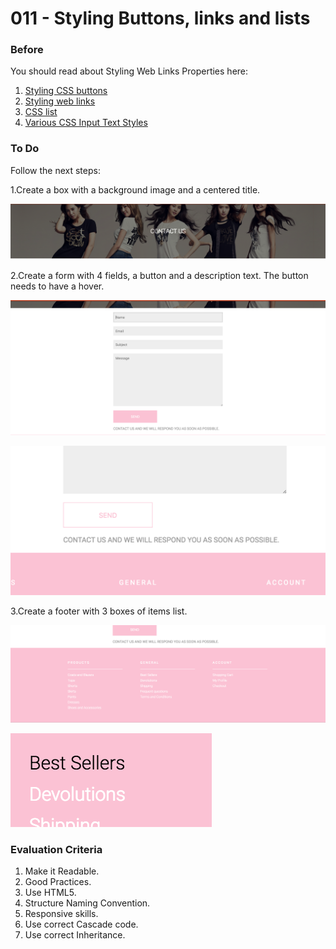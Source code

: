 # 011 - Styling Buttons, links and lists

### Before 
You should read about Styling Web Links Properties here:

1. [Styling CSS buttons][1]
2. [Styling web links][2]
3. [CSS list][3]
4. [Various CSS Input Text Styles][4]


### To Do

Follow the next steps:

1.Create a box with a background image and a centered title.

![alt text](solved/images/item-1.png)

2.Create a form with 4 fields, a button and a description text. The button needs to have a hover.

![alt text](solved/images/item-2.png)

![alt text](solved/images/item-4.png)

3.Create a footer with 3 boxes of items list.

![alt text](solved/images/item-3.png)

![alt text](solved/images/item-5.png)
 
### Evaluation Criteria

1. Make it Readable.
2. Good Practices.
3. Use HTML5.
4. Structure Naming Convention.
5. Responsive skills.
6. Use correct Cascade code.
7. Use correct Inheritance.
 
 [1]: http://callmenick.com/post/stylish-css-buttons
 [2]: https://www.smashingmagazine.com/2010/02/the-definitive-guide-to-styling-web-links/
 [3]: https://www.w3schools.com/css/css_list.asp
 [4]: http://callmenick.com/post/various-css-input-text-styles
